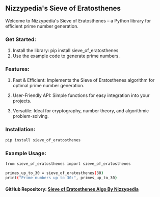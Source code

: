 ## Nizzypedia's Sieve of Eratosthenes

Welcome to Nizzypedia's Sieve of Eratosthenes – a Python library for efficient prime number generation.


### Get Started:

1. Install the library: pip install sieve_of_eratosthenes
2. Use the example code to generate prime numbers.

### Features:

1. Fast & Efficient: Implements the Sieve of Eratosthenes algorithm for optimal prime number generation.

2. User-Friendly API: Simple functions for easy integration into your projects.

3. Versatile: Ideal for cryptography, number theory, and algorithmic problem-solving.

### Installation:
```bash
pip install sieve_of_eratosthenes
```

### Example Usage:
```bash
from sieve_of_eratosthenes import sieve_of_eratosthenes

primes_up_to_30 = sieve_of_eratosthenes(30)
print("Prime numbers up to 30:", primes_up_to_30)
```


#### GitHub Repository: [Sieve of Eratosthenes Algo By Nizzypedia ](https://github.com/umairniaziofficial/Sieve-of-Eratosthenes.git)